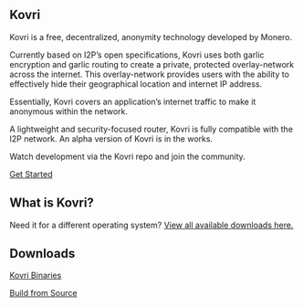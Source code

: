 <section class="container full col-xs-12">
    <div class="info-block info-block-main">
        <div class="main-bg">
        <div class="row middle-xs">
            <div class="col-lg-9 col-md-9 col-xs-12">
                <div class="main-info">
                    <h1 id="main-h1">Kovri</h1>
                    <p id="main-text">

Kovri is a free, decentralized, anonymity technology developed by Monero.

Currently based on I2P’s open specifications, Kovri uses both garlic encryption and garlic routing to create a private, protected overlay-network across the internet. This overlay-network provides users with the ability to effectively hide their geographical location and internet IP address.

Essentially, Kovri covers an application’s internet traffic to make it anonymous within the network.

A lightweight and security-focused router, Kovri is fully compatible with the I2P network. An alpha version of Kovri is in the works.

Watch development via the Kovri repo and join the community.</p>
                    <p><a href="get-kovri.html" class="btn-link btn-auto btn-primary">Get Started</a></p>
</div>
            </div>
        </div>
        </div>
    </div>
</section>
<section class="container">
    <div class="row">
        <div class="left two-thirds col-lg-8 col-md-8 col-sm-12 col-xs-12">
            <div class="info-block">
                <div class="row center-xs">
                    <div class="col"><h2>What is Kovri?</h2></div>
                </div>
                <div class="row">
                    <div class="col-xs-12"><p class="main-downloads">Need it for a different operating system? <a href="/downloads/">View all available downloads here.</a></p>
                    </div>
                </div>
            </div>
        </div>                
        <div class="right one-third col-lg-4 col-md-4 col-sm-12 col-xs-12">
            <div class="info-block">
                <div class="row center-xs">
                    <div class="col"><h2>Downloads</h2></div>
                </div>
                <div class="row center-xs">
                    <p><a href="#" class="btn-fixed">Kovri Binaries</a></p>
                    <p><a href="#" class="btn-fixed">Build from Source</a></p>
                </div>
            </div>
        </div>
    </div>
</section>